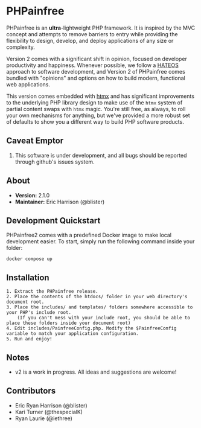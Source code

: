 PHPainfree
==========

PHPainfree is an **ultra**-lightweight PHP framework. It is inspired by the
MVC concept and attempts to remove barriers to entry while providing the
flexibility to design, develop, and deploy applications of any size or
complexity.

Version 2 comes with a significant shift in opinion, focused on developer
productivity and happiness. Whenever possible, we follow a [HATEOS](https://en.wikipedia.org/wiki/HATEOAS)
approach to software development, and Version 2 of PHPainfree comes bundled
with "opinions" and options on how to build modern, functional web applications.

This version comes embedded with [htmx](https://htmx.org) and has significant
improvements to the underlying PHP library design to make use of the `htmx` 
system of partial content swaps with `htmx` magic. You're still free, as always,
to roll your own mechanisms for anything, but we've provided a more robust
set of defaults to show you a different way to build PHP software products.

Caveat Emptor
-------------

1. This software is under development, and all bugs should be reported through github's issues system.


About
-----
+ **Version:** 2.1.0
+ **Maintainer:** Eric Harrison (@blister)

Development Quickstart
----------------------
PHPainfree2 comes with a predefined Docker image to make local development easier.
To start, simply run the following command inside your folder:
```console
docker compose up
```

Installation
------------
	1. Extract the PHPainfree release.
	2. Place the contents of the htdocs/ folder in your web directory's document root.
	3. Place the includes/ and templates/ folders somewhere accessible to your PHP's include root.
		(If you can't mess with your include root, you should be able to place these folders inside your document root)
	4. Edit includes/PainfreeConfig.php. Modify the $PainfreeConfig variable to match your application configuration.
	5. Run and enjoy!


Notes
-----
- v2 is a work in progress. All ideas and suggestions are welcome!

Contributors
------------
- Eric Ryan Harrison (@blister)  
- Kari Turner (@thespecialK)
- Ryan Laurie (@iethree)
